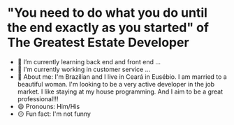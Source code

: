 # "You need to do what you do until the end exactly as you started" of The Greatest Estate Developer

- 🔭 I’m currently learning back end and front end ...
- 🌱 I'm currently working in customer service ...
- 💬 About me: I'm Brazilian and I live in Ceará in Eusébio. I am married to a beautiful woman. I'm looking to be a very active developer in the job market. I like staying at my house programming. And I aim to be a great professional!!!
- 😄 Pronouns: Him/His
- 😐 Fun fact: I'm not funny 

